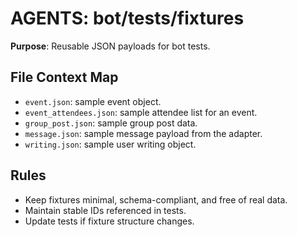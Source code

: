 # AGENTS: bot/tests/fixtures

**Purpose**: Reusable JSON payloads for bot tests.

## File Context Map
- `event.json`: sample event object.
- `event_attendees.json`: sample attendee list for an event.
- `group_post.json`: sample group post data.
- `message.json`: sample message payload from the adapter.
- `writing.json`: sample user writing object.

## Rules
- Keep fixtures minimal, schema-compliant, and free of real data.
- Maintain stable IDs referenced in tests.
- Update tests if fixture structure changes.
